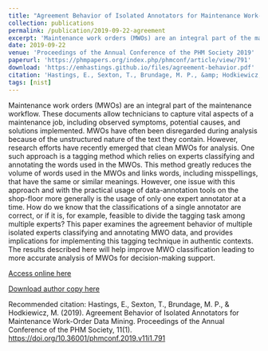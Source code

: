 ```yaml
---
title: "Agreement Behavior of Isolated Annotators for Maintenance Work-Order Data Mining"
collection: publications
permalink: /publication/2019-09-22-agreement
excerpt: 'Maintenance work orders (MWOs) are an integral part of the maintenance workflow. These documents allow technicians to capture vital aspects of a maintenance job, including observed symptoms, potential causes, and solutions implemented. MWOs have often been disregarded during analysis because of the unstructured nature of the text they contain. However, research efforts have recently emerged that clean MWOs for analysis. One such approach is a tagging method which relies on experts classifying and annotating the words used in the MWOs. This method greatly reduces the volume of words used in the MWOs and links words, including misspellings, that have the same or similar meanings. However, one issue with this approach and with the practical usage of data-annotation tools on the shop-floor more generally is the usage of only one expert annotator at a time. How do we know that the classifications of a single annotator are correct, or if it is, for example, feasible to divide the tagging task among multiple experts? This paper examines the agreement behavior of multiple isolated experts classifying and annotating MWO data, and provides implications for implementing this tagging technique in authentic contexts. The results described here will help improve MWO classification leading to more accurate analysis of MWOs for decision-making support.'
date: 2019-09-22
venue: 'Proceedings of the Annual Conference of the PHM Society 2019'
paperurl: 'https://phmpapers.org/index.php/phmconf/article/view/791'
download: 'https://emhastings.github.io/files/agreement-behavior.pdf'
citation: 'Hastings, E., Sexton, T., Brundage, M. P., &amp; Hodkiewicz, M. (2019). Agreement Behavior of Isolated Annotators for Maintenance Work-Order Data Mining. Proceedings of the Annual Conference of the PHM Society, 11(1). https://doi.org/10.36001/phmconf.2019.v11i1.791'
tags: [nist]
---
```


Maintenance work orders (MWOs) are an integral part of the maintenance workflow. These documents allow technicians to capture vital aspects of a maintenance job, including observed symptoms, potential causes, and solutions implemented. MWOs have often been disregarded during analysis because of the unstructured nature of the text they contain. However, research efforts have recently emerged that clean MWOs for analysis. One such approach is a tagging method which relies on experts classifying and annotating the words used in the MWOs. This method greatly reduces the volume of words used in the MWOs and links words, including misspellings, that have the same or similar meanings. However, one issue with this approach and with the practical usage of data-annotation tools on the shop-floor more generally is the usage of only one expert annotator at a time. How do we know that the classifications of a single annotator are correct, or if it is, for example, feasible to divide the tagging task among multiple experts? This paper examines the agreement behavior of multiple isolated experts classifying and annotating MWO data, and provides implications for implementing this tagging technique in authentic contexts. The results described here will help improve MWO classification leading to more accurate analysis of MWOs for decision-making support.

[Access online here](https://phmpapers.org/index.php/phmconf/article/view/791)

[Download author copy here](https://emhastings.github.io/files/agreement-behavior.pdf)

Recommended citation: Hastings, E., Sexton, T., Brundage, M. P., & Hodkiewicz, M. (2019). Agreement Behavior of Isolated Annotators for Maintenance Work-Order Data Mining. Proceedings of the Annual Conference of the PHM Society, 11(1). https://doi.org/10.36001/phmconf.2019.v11i1.791